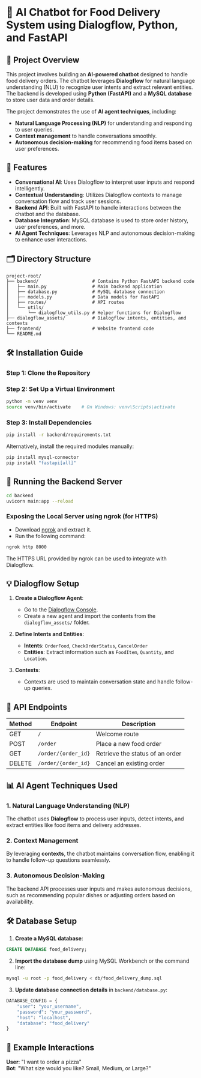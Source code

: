 # 🤖 AI Chatbot for Food Delivery System using Dialogflow, Python, and FastAPI

## 📌 Project Overview
This project involves building an **AI-powered chatbot** designed to handle food delivery orders. The chatbot leverages **Dialogflow** for natural language understanding (NLU) to recognize user intents and extract relevant entities. The backend is developed using **Python (FastAPI)** and a **MySQL database** to store user data and order details.

The project demonstrates the use of **AI agent techniques**, including:
- **Natural Language Processing (NLP)** for understanding and responding to user queries.
- **Context management** to handle conversations smoothly.
- **Autonomous decision-making** for recommending food items based on user preferences.

## 🚀 Features
- **Conversational AI**: Uses Dialogflow to interpret user inputs and respond intelligently.
- **Contextual Understanding**: Utilizes Dialogflow contexts to manage conversation flow and track user sessions.
- **Backend API**: Built with FastAPI to handle interactions between the chatbot and the database.
- **Database Integration**: MySQL database is used to store order history, user preferences, and more.
- **AI Agent Techniques**: Leverages NLP and autonomous decision-making to enhance user interactions.

## 🗂 Directory Structure
```
project-root/
├── backend/                    # Contains Python FastAPI backend code
│   ├── main.py                 # Main backend application
│   ├── database.py             # MySQL database connection
│   ├── models.py               # Data models for FastAPI
│   ├── routes/                 # API routes
│   └── utils/
│       └── dialogflow_utils.py # Helper functions for Dialogflow
├── dialogflow_assets/          # Dialogflow intents, entities, and contexts
├── frontend/                   # Website frontend code
└── README.md
```

## 🛠 Installation Guide

### Step 1: Clone the Repository

### Step 2: Set Up a Virtual Environment
```bash
python -m venv venv
source venv/bin/activate    # On Windows: venv\Scripts\activate
```

### Step 3: Install Dependencies
```bash
pip install -r backend/requirements.txt
```
Alternatively, install the required modules manually:
```bash
pip install mysql-connector
pip install "fastapi[all]"
```

## 🚀 Running the Backend Server
```bash
cd backend
uvicorn main:app --reload
```

### Exposing the Local Server using ngrok (for HTTPS)
- Download [ngrok](https://ngrok.com/download) and extract it.
- Run the following command:
```bash
ngrok http 8000
```
The HTTPS URL provided by ngrok can be used to integrate with Dialogflow.

## 💡 Dialogflow Setup

1. **Create a Dialogflow Agent**:
   - Go to the [Dialogflow Console](https://dialogflow.cloud.google.com/).
   - Create a new agent and import the contents from the `dialogflow_assets/` folder.

2. **Define Intents and Entities**:
   - **Intents**: `OrderFood`, `CheckOrderStatus`, `CancelOrder`
   - **Entities**: Extract information such as `FoodItem`, `Quantity`, and `Location`.

3. **Contexts**:
   - Contexts are used to maintain conversation state and handle follow-up queries.

## 📡 API Endpoints
| Method | Endpoint               | Description                     |
|--------|------------------------|---------------------------------|
| GET    | `/`                   | Welcome route                   |
| POST   | `/order`              | Place a new food order          |
| GET    | `/order/{order_id}`   | Retrieve the status of an order |
| DELETE | `/order/{order_id}`   | Cancel an existing order        |

## 📊 AI Agent Techniques Used

### 1. Natural Language Understanding (NLP)
The chatbot uses **Dialogflow** to process user inputs, detect intents, and extract entities like food items and delivery addresses.

### 2. Context Management
By leveraging **contexts**, the chatbot maintains conversation flow, enabling it to handle follow-up questions seamlessly.

### 3. Autonomous Decision-Making
The backend API processes user inputs and makes autonomous decisions, such as recommending popular dishes or adjusting orders based on availability.

## 🛠 Database Setup

1. **Create a MySQL database**:
```sql
CREATE DATABASE food_delivery;
```
2. **Import the database dump** using MySQL Workbench or the command line:
```bash
mysql -u root -p food_delivery < db/food_delivery_dump.sql
```
3. **Update database connection details** in `backend/database.py`:
```python
DATABASE_CONFIG = {
    "user": "your_username",
    "password": "your_password",
    "host": "localhost",
    "database": "food_delivery"
}
```

## 🤖 Example Interactions
**User**: "I want to order a pizza"  
**Bot**: "What size would you like? Small, Medium, or Large?"
